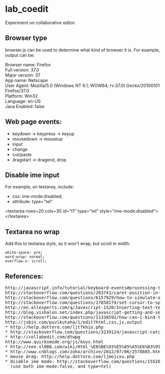 # lab_coedit
Experiment on collaborative editor.

Browser type
-----
browser.js can be used to determine what kind of browser it is. For example, output can be:

Browser name: Firefox  
Full version: 37.0  
Major version: 37  
App name: Netscape  
User Agent: Mozilla/5.0 (Windows NT 6.1; WOW64; rv:37.0) Gecko/20100101 Firefox/37.0  
Platform: Win32  
Language: en-US  
Java Enabled: false  

Web page events:
-----

- keydown -> keypress -> keyup
- mousedown -> mouseup
- input
- change
- cut/paste
- dragstart -> dragend, drop
 
Disable ime input
-----

For example, on textarea, include:

- css: ime-mode:disabled;
- attribute: type="tel"

&lt;textarea rows=20 cols=30 id="t1" type="tel" style="ime-mode:disabled">&lt;/textarea>

Textarea no wrap
--------------

Add this to textarea style, so it won't wrap, but scroll in width:

    white-space: pre;
    word-wrap: normal;
    overflow-x: scroll;


References:
-----------

<pre>
http://javascript.info/tutorial/keyboard-events#processing-the-character-keypress
http://stackoverflow.com/questions/263743/caret-position-in-textarea-in-characters-from-the-start
http://stackoverflow.com/questions/6157929/how-to-simulate-a-mouse-click-using-javascript
http://stackoverflow.com/questions/17858174/set-cursor-to-specific-position-on-specific-line-in-a-textarea
http://en.allexperts.com/q/Javascript-1520/Inserting-text-text-area.htm
http://blog.vishalon.net/index.php/javascript-getting-and-setting-caret-position-in-textarea/
http://stackoverflow.com/questions/11338592/how-can-i-bind-to-the-change-event-of-a-textarea-in-jquery
http://jsbin.com/puvikutaha/1/edit?html,css,js,output
* http://help.dottoro.com/ljtfkhio.php
* http://stackoverflow.com/questions/3239124/javascript-catch-paste-event-in-textarea
* http://collabedit.com/dtwpg
http://www.quirksmode.org/js/keys.html
* http://see.sl088.com/wiki/Html_%E8%BE%93%E5%85%A5%E6%B3%95%E4%BA%8B%E4%BB%B6
* http://www.cnblogs.com/zoho/archive/2012/07/06/2578885.html
* mouse drag: http://help.dottoro.com/ljmojcxu.php
* disable ime mode: http://stackoverflow.com/questions/15520410/disable-ime-mode-in-google-chrome
  (use both ime-mode:false, and type=tel)
</pre>
